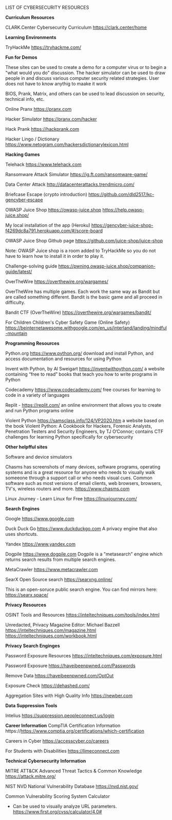 LIST OF CYBERSECURITY RESOURCES

**Curriculum Resources**

CLARK.Center Cybersecurity Curriculum
https://clark.center/home

**Learning Environments**

TryHackMe
https://tryhackme.com/

**Fun for Demos**

These sites can be used to create a demo for a computer virus or to begin a "what would you do" discussion.
The hacker simulator can be used to draw people in and discuss various computer security related strategies. User does not have to know anythig to maake it work

BIOS, Prank, Matrix, and others can be used to lead discussion on security, technical info, etc.

Online Pranx
https://pranx.com

Hacker Simulator
https://pranx.com/hacker

Hack Prank
https://hackprank.com

Hacker Lingo / Dictionary
https://www.netogram.com/hackersdictionarylexicon.html


**Hacking Games**

Telehack
https://www.telehack.com

Ransomware Attack Simulator
https://ig.ft.com/ransomware-game/

Data Center Attack
http://datacenterattacks.trendmicro.com/

Briefcase Escape (crypto introduction)
https://github.com/dld2517/kc-gencyber-escape

OWASP Juice Shop
https://owasp-juice.shop
https://help.owasp-juice.shop/

My local installation of the app (Heroku)
https://gencyber-juice-shop-f4269dc8a791.herokuapp.com/#/score-board

OWASP Juice Shop
Github page
https://github.com/juice-shop/juice-shop

Note: OWASP Juice shop is a room added to TryHackMe so you do not have to learn how to install it in order to play it.

Challenge-solving guide
https://pwning.owasp-juice.shop/companion-guide/latest/

OverTheWire
https://overthewire.org/wargames/

OverTheWire has multiple games. Each work the same way as Bandit but are called something different. Bandit is the basic game and all proceed in difficulty.

Bandit CTF (OverTheWire)
https://overthewire.org/wargames/bandit/

For Children
Children's Cyber Safety Game (Online Safety)
https://beinternetawesome.withgoogle.com/en_us/interland/landing/mindful-mountain

**Programming Resources**

Python.org
https://www.python.org/
download and install Python, and access documentation and resources for using Python

Invent with Python, by Al Sweigart
https://inventwithpython.com/
a website containing “free to read” books that teach you how to write programs in Python

Codecademy
https://www.codecademy.com/
free courses for learning to code in a variety of languages

Replit - https://replit.com/
an online environment that allows you to create and run Python programs online

Violent Python
https://samsclass.info/124/VP2020.htm
a website based on the book Violent Python: A Cookbook for Hackers, Forensic Analysts, Penetration Testers and Security Engineers, by TJ O’Connor; contains CTF challenges for learning Python specifically for cybersecurity

**Other helpfful sites**

Software and device simulators

Chasms has screenshots of many devices, software programs, operating systems and is a great resource for anyone who needs to visually walk someeone through a support call or who needs visual cues.
Common software such as most versions of email clients, web browsers, browsers, TV's, wireless routers and more.
https://www.chasms.com

Linux Journey - Learn Linux for Free
https://linuxjourney.com/

**Search Engines**

Google
https://www.google.com

Duck Duck Go
https://www.duckduckgo.com
A privacy engine that also uses shortcuts.

Yandex
https://www.yandex.com


Dogpile
https://www.dogpile.com
Dogpile is a "metasearch" engine which returns search results from multiple search engines.

MetaCrawler
https://www.metacrawler.com

SearX Open Source search
https://searxng.online/

This is an open-soruce public search engine.
You can find mirrors here: https://searx.space/

**Privacy Resources**

OSINT Tools and Resources
https://inteltechniques.com/tools/index.html

Unredacted, Privacy Magazine
Editor: Michael Bazzell
https://inteltechniques.com/magazine.html
https://inteltechniques.com/workbook.html

**Privacy Search Enginges**

Password Exposure Resources
https://inteltechniques.com/exposure.html

Password Exposure
https://haveibeenpwned.com/Passwords

Remove Data
https://haveibeenpwned.com/OptOut

Exposure Check
https://dehashed.com/

Aggregation Sites with High Quality Info
https://newber.com

**Data Suppression Tools**

Intelius
https://suppression.peopleconnect.us/login

**Career Information**
CompTIA Certification Information
https://https://www.comptia.org/certifications/which-certification

Careers in Cyber
https://accesscyber.co/careers

For Students with Disabilities
https://limeconnect.com

**Technical Cybersecurity Information**

MITRE ATT&CK
Advanced Threat Tactics & Common Knowledge
https://attack.mitre.org/

NIST NVD
National Vulnerability Database
https://nvd.nist.gov/

Common Vulnerability Scoring System Calculator
* Can be used to visually analyze URL parameters.
https://www.first.org/cvss/calculator/4.0#
